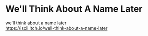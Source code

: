 # We'll Think About A Name Later
we'll think about a name later    
https://iscii.itch.io/well-think-about-a-name-later
